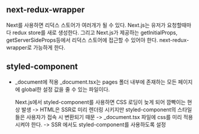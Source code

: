 ## next-redux-wrapper

Next를 사용하면 리덕스 스토어가 여러개가 될 수 있다. Next.js는 유저가 요청할때마다 redux store를 새로 생성한다.
그리고 Next.js가 제공하는 getInitialProps, getServerSideProps등에서 리덕스 스토어에 접근할 수 있어야 한다. next-redux-wrapper로 가능하게 한다.

## styled-component

- \_document에 적용
  \_document.tsx는 pages 폴더 내부에 존재하는 모든 페이지에 global한 설정 값을 줄 수 있는 파일이다.

  Next.js에서 styled-component를 사용하면 CSS 로딩이 늦게 되어 깜빡이는 현상 발생
  -> HTML은 SSR로 미리 렌더링 시키지만 styled-component의 스타일들은 사용자가 접속 시 변환되기 때문
  -> \_document.tsx 파일에 css를 미리 적용시켜야 한다.
  -> SSR 에서도 styled-component를 사용하도록 설정
